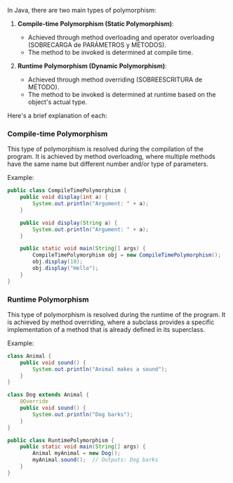 In Java, there are two main types of polymorphism:

1. **Compile-time Polymorphism (Static Polymorphism)**:
    - Achieved through method overloading and operator overloading (SOBRECARGA de PARÁMETROS y MÉTODOS).
    - The method to be invoked is determined at compile time.

2. **Runtime Polymorphism (Dynamic Polymorphism)**:
    - Achieved through method overriding (SOBREESCRITURA de MÉTODO).
    - The method to be invoked is determined at runtime based on the object's actual type.

Here's a brief explanation of each:

### Compile-time Polymorphism

This type of polymorphism is resolved during the compilation of the program. It is achieved by method overloading, where
multiple methods have the same name but different number and/or type of parameters.

Example:

```java
public class CompileTimePolymorphism {
    public void display(int a) {
        System.out.println("Argument: " + a);
    }

    public void display(String a) {
        System.out.println("Argument: " + a);
    }

    public static void main(String[] args) {
        CompileTimePolymorphism obj = new CompileTimePolymorphism();
        obj.display(10);
        obj.display("Hello");
    }
}
```

### Runtime Polymorphism

This type of polymorphism is resolved during the runtime of the program. It is achieved by method overriding, where a
subclass provides a specific implementation of a method that is already defined in its superclass.

Example:

```java
class Animal {
    public void sound() {
        System.out.println("Animal makes a sound");
    }
}

class Dog extends Animal {
    @Override
    public void sound() {
        System.out.println("Dog barks");
    }
}

public class RuntimePolymorphism {
    public static void main(String[] args) {
        Animal myAnimal = new Dog();
        myAnimal.sound();  // Outputs: Dog barks
    }
}
```